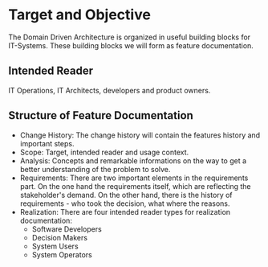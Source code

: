 # Target and Objective
The Domain Driven Architecture is organized in useful building blocks for IT-Systems. 
These building blocks we will form as feature documentation.  

## Intended Reader
IT Operations, IT Architects, developers and product owners.

## Structure of Feature Documentation
* Change History: The change history will contain the features history and important steps.
* Scope: Target, intended reader and usage context.
* Analysis: Concepts and remarkable informations on the way to get a better understanding of the problem to solve.
* Requirements: There are two important elements in the requirements part. On the one hand the requirements itself, which are reflecting the stakeholder's demand. On the other hand, there is the history of requirements - who took the decision, what where the reasons.
* Realization: There are four intended reader types for realization documentation:
  * Software Developers
  * Decision Makers
  * System Users
  * System Operators
  

